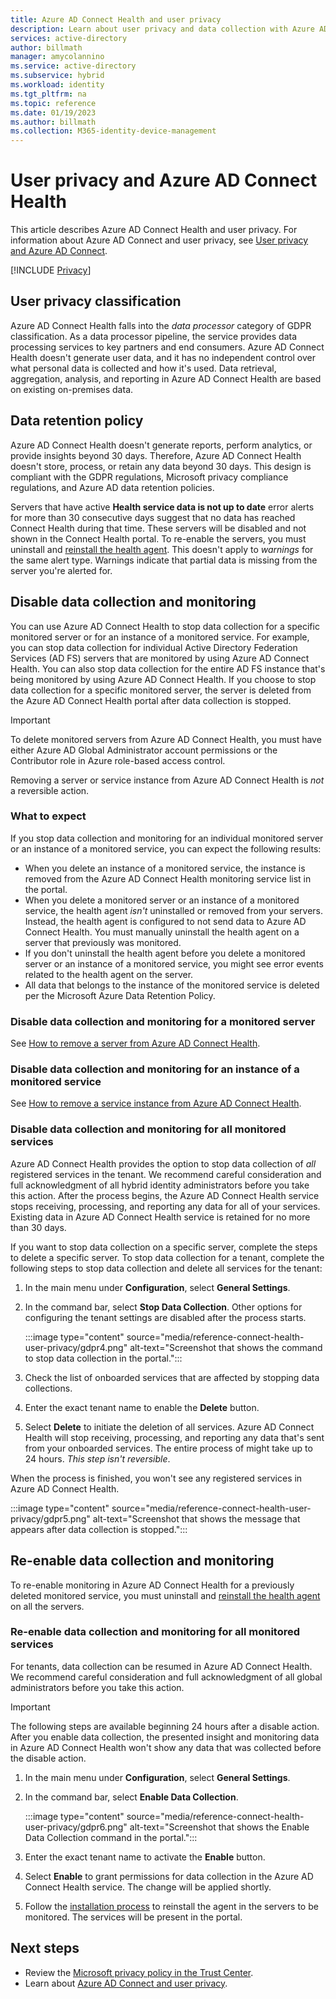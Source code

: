 ```yaml
---
title: Azure AD Connect Health and user privacy
description: Learn about user privacy and data collection with Azure AD Connect Health.
services: active-directory
author: billmath
manager: amycolannino
ms.service: active-directory
ms.subservice: hybrid
ms.workload: identity
ms.tgt_pltfrm: na
ms.topic: reference
ms.date: 01/19/2023
ms.author: billmath
ms.collection: M365-identity-device-management
---
```


# User privacy and Azure AD Connect Health

This article describes Azure AD Connect Health and user privacy. For information about Azure AD Connect and user privacy, see [User privacy and Azure AD Connect](reference-connect-user-privacy.md).

[!INCLUDE [Privacy](../../../../includes/gdpr-intro-sentence.md)]

## User privacy classification

Azure AD Connect Health falls into the *data processor* category of GDPR classification. As a data processor pipeline, the service provides data processing services to key partners and end consumers. Azure AD Connect Health doesn't generate user data, and it has no independent control over what personal data is collected and how it's used. Data retrieval, aggregation, analysis, and reporting in Azure AD Connect Health are based on existing on-premises data.

## Data retention policy

Azure AD Connect Health doesn't generate reports, perform analytics, or provide insights beyond 30 days. Therefore, Azure AD Connect Health doesn't store, process, or retain any data beyond 30 days. This design is compliant with the GDPR regulations, Microsoft privacy compliance regulations, and Azure AD data retention policies.

Servers that have active **Health service data is not up to date** error alerts for more than 30 consecutive days suggest that no data has reached Connect Health during that time. These servers will be disabled and not shown in the Connect Health portal. To re-enable the servers, you must uninstall and [reinstall the health agent](how-to-connect-health-agent-install.md). This doesn't apply to *warnings* for the same alert type. Warnings indicate that partial data is missing from the server you're alerted for.

## Disable data collection and monitoring

You can use Azure AD Connect Health to stop data collection for a specific monitored server or for an instance of a monitored service. For example, you can stop data collection for individual Active Directory Federation Services (AD FS) servers that are monitored by using Azure AD Connect Health. You can also stop data collection for the entire AD FS instance that's being monitored by using Azure AD Connect Health. If you choose to stop data collection for a specific monitored server, the server is deleted from the Azure AD Connect Health portal after data collection is stopped.

> [!IMPORTANT]
> To delete monitored servers from Azure AD Connect Health, you must have either Azure AD Global Administrator account permissions or the Contributor role in Azure role-based access control.
>
> Removing a server or service instance from Azure AD Connect Health is *not* a reversible action.

### What to expect

If you stop data collection and monitoring for an individual monitored server or an instance of a monitored service, you can expect the following results:

- When you delete an instance of a monitored service, the instance is removed from the Azure AD Connect Health monitoring service list in the portal.
- When you delete a monitored server or an instance of a monitored service, the health agent *isn't* uninstalled or removed from your servers. Instead, the health agent is configured to not send data to Azure AD Connect Health. You must manually uninstall the health agent on a server that previously was monitored.
- If you don't uninstall the health agent before you delete a monitored server or an instance of a monitored service, you might see error events related to the health agent on the server.
- All data that belongs to the instance of the monitored service is deleted per the Microsoft Azure Data Retention Policy.

### Disable data collection and monitoring for a monitored server

See [How to remove a server from Azure AD Connect Health](how-to-connect-health-operations.md#delete-a-server-from-the-azure-ad-connect-health-service).

### Disable data collection and monitoring for an instance of a monitored service

See [How to remove a service instance from Azure AD Connect Health](how-to-connect-health-operations.md#delete-a-service-instance-from-azure-ad-connect-health-service).

### Disable data collection and monitoring for all monitored services

Azure AD Connect Health provides the option to stop data collection of *all* registered services in the tenant. We recommend careful consideration and full acknowledgment of all hybrid identity administrators before you take this action. After the process begins, the Azure AD Connect Health service stops receiving, processing, and reporting any data for all of your services. Existing data in Azure AD Connect Health service is retained for no more than 30 days.

If you want to stop data collection on a specific server, complete the steps to delete a specific server. To stop data collection for a tenant, complete the following steps to stop data collection and delete all services for the tenant:

1. In the main menu under **Configuration**, select **General Settings**.
1. In the command bar, select **Stop Data Collection**. Other options for configuring the tenant settings are disabled after the process starts.  

   :::image type="content" source="media/reference-connect-health-user-privacy/gdpr4.png" alt-text="Screenshot that shows the command to stop data collection in the portal.":::

1. Check the list of onboarded services that are affected by stopping data collections.
1. Enter the exact tenant name to enable the **Delete** button.
1. Select **Delete** to initiate the deletion of all services. Azure AD Connect Health will stop receiving, processing, and reporting any data that's sent from your onboarded services. The entire process of might take up to 24 hours. *This step isn't reversible*.

When the process is finished, you won't see any registered services in Azure AD Connect Health.

:::image type="content" source="media/reference-connect-health-user-privacy/gdpr5.png" alt-text="Screenshot that shows the message that appears after data collection is stopped.":::

## Re-enable data collection and monitoring

To re-enable monitoring in Azure AD Connect Health for a previously deleted monitored service, you must uninstall and [reinstall the health agent](how-to-connect-health-agent-install.md) on all the servers.

### Re-enable data collection and monitoring for all monitored services

For tenants, data collection can be resumed in Azure AD Connect Health. We recommend careful consideration and full acknowledgment of all global administrators before you take this action.

> [!IMPORTANT]
> The following steps are available beginning 24 hours after a disable action. After you enable data collection, the presented insight and monitoring data in Azure AD Connect Health won't show any data that was collected before the disable action.

1. In the main menu under **Configuration**, select **General Settings**.
1. In the command bar, select **Enable Data Collection**.

   :::image type="content" source="media/reference-connect-health-user-privacy/gdpr6.png" alt-text="Screenshot that shows the Enable Data Collection command in the portal.":::

1. Enter the exact tenant name to activate the **Enable** button.
1. Select **Enable** to grant permissions for data collection in the Azure AD Connect Health service. The change will be applied shortly.
1. Follow the [installation process](how-to-connect-health-agent-install.md) to reinstall the agent in the servers to be monitored. The services will be present in the portal.  

## Next steps

- Review the [Microsoft privacy policy in the Trust Center](https://www.microsoft.com/trustcenter).
- Learn about [Azure AD Connect and user privacy](reference-connect-user-privacy.md).
